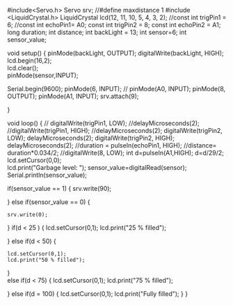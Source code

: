 #include<Servo.h>
Servo srv;
//#define maxdistance 1
#include <LiquidCrystal.h>
LiquidCrystal lcd(12, 11, 10, 5, 4, 3, 2);
//const int trigPin1 = 6;
//const int echoPin1= A0;
const int trigPin2 = 8;
const int echoPin2 = A1;
long duration;
int distance;
int backLight = 13;
int sensor=6;
int sensor_value;


void setup()
{
  pinMode(backLight, OUTPUT);
  digitalWrite(backLight, HIGH);
  lcd.begin(16,2);              
  lcd.clear();                  
  pinMode(sensor,INPUT);  
 
  Serial.begin(9600);
  pinMode(6, INPUT);
 // pinMode(A0, INPUT);
  pinMode(8, OUTPUT);
  pinMode(A1, INPUT);
  srv.attach(9);
 
}

void loop()
{
//  digitalWrite(trigPin1, LOW);
//delayMicroseconds(2);
//digitalWrite(trigPin1, HIGH);
//delayMicroseconds(2);
digitalWrite(trigPin2, LOW);
delayMicroseconds(2);
digitalWrite(trigPin2, HIGH);
delayMicroseconds(2);
//duration = pulseIn(echoPin1, HIGH);
//distance= duration*0.034/2;
  //digitalWrite(8, LOW);
  int d=pulseIn(A1,HIGH);
  d=d/29/2;
  lcd.setCursor(0,0);          
  lcd.print("Garbage level: ");
  sensor_value=digitalRead(sensor);
Serial.println(sensor_value);

  if(sensor_value == 1)
  {
    srv.write(90);
   
  }
  else if(sensor_value == 0)
  {
   
    srv.write(0);
  }
  if(d < 25 )
  {
    lcd.setCursor(0,1);
    lcd.print("25 % filled");

   
  }
  else if(d < 50)
  {
   
    lcd.setCursor(0,1);
    lcd.print("50 % filled");

  }  
  else if(d < 75)
  {
    lcd.setCursor(0,1);
    lcd.print("75 % filled");
   
  }
  else if(d = 100)
    {
    lcd.setCursor(0,1);
    lcd.print("Fully filled");
  }
  }
